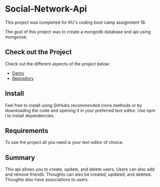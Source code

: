 # Social-Network-Api

This project was completed for KU's coding boot camp assignment 18. 

The goal of this project was to create a mongodb database and api using mongoose.

## Check out the Project
Check out the different aspects of the project below:

- [Demo](https://watch.screencastify.com/v/CtaDK7bmz1Oxx8nNwSEE)
- [Repository](https://github.com/johnathanmann/Social-Network-Api)


## Install
Feel free to install using GitHubs recommended clone methods or by downloading the code and opening it in your preferred text editor. Use npm i to install dependencies.

## Requirements
To use the project all you need is your text editor of choice.

## Summary
This api allows you to create, update, and delete users. Users can also add and remove friends. Thoughts can also be created, updated, and deleted. Thoughts also have associations to users.
